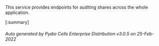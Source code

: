 






This service provides endpoints for auditing shares across the whole application.

[:summary]

###### Auto generated by Pydio Cells Enterprise Distribution v3.0.5 on 25-Feb-2022
